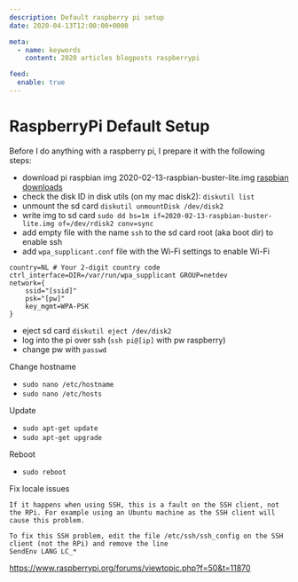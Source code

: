 ```yaml
---
description: Default raspberry pi setup
date: 2020-04-13T12:00:00+0000

meta:
  - name: keywords
    content: 2020 articles blogposts raspberrypi

feed:
  enable: true
---
```


# RaspberryPi Default Setup
Before I do anything with a raspberry pi, I prepare it with the following steps:

- download pi raspbian img 2020-02-13-raspbian-buster-lite.img [raspbian downloads](https://www.raspberrypi.org/downloads/raspbian/)
- check the disk ID in disk utils (on my mac disk2): `diskutil list`
- unmount the sd card `diskutil unmountDisk /dev/disk2`
- write img to sd card `sudo dd bs=1m if=2020-02-13-raspbian-buster-lite.img of=/dev/rdisk2 conv=sync`
- add empty file with the name `ssh` to the sd card root (aka boot dir) to enable ssh
- add `wpa_supplicant.conf` file with the Wi-Fi settings to enable Wi-Fi

```apacheconf
country=NL # Your 2-digit country code
ctrl_interface=DIR=/var/run/wpa_supplicant GROUP=netdev
network={
    ssid="[ssid]"
    psk="[pw]"
    key_mgmt=WPA-PSK
}
```

- eject sd card `diskutil eject /dev/disk2`
- log into the pi over ssh (`ssh pi@[ip]` with pw raspberry)
- change pw with `passwd`

Change hostname
- `sudo nano /etc/hostname`
- `sudo nano /etc/hosts`

Update
- `sudo apt-get update`
- `sudo apt-get upgrade`

Reboot
- `sudo reboot`

Fix locale issues
```
If it happens when using SSH, this is a fault on the SSH client, not the RPi. For example using an Ubuntu machine as the SSH client will cause this problem.

To fix this SSH problem, edit the file /etc/ssh/ssh_config on the SSH client (not the RPi) and remove the line
SendEnv LANG LC_*
```
https://www.raspberrypi.org/forums/viewtopic.php?f=50&t=11870

<disqus />
